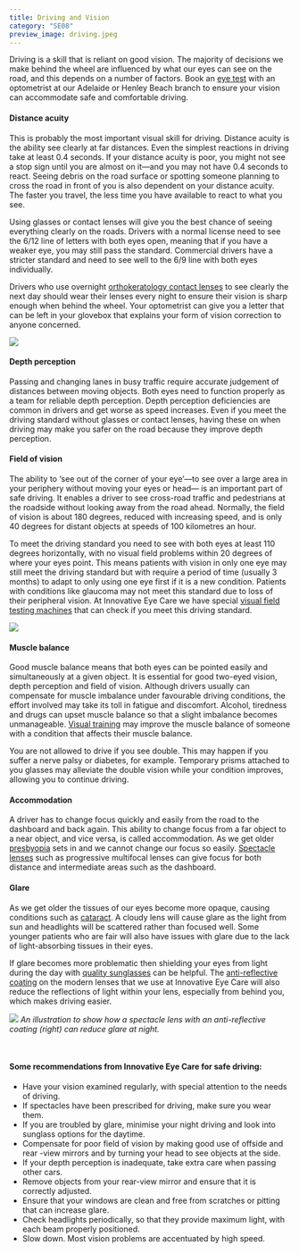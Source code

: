 ```yaml
---
title: Driving and Vision
category: "SE08"
preview_image: driving.jpeg
---
```

<div class="employee-heading">
<p>Driving is a skill that is reliant on good vision. The majority of decisions we make behind the wheel are influenced by what our eyes can see on the road, and this depends on a number of factors. Book an <a href="/what-we-do/eye-exam">eye test</a> with an optometrist at our Adelaide or Henley Beach branch to ensure your vision can accommodate safe and comfortable driving.</p>
</div> 

#### Distance acuity

This is probably the most important visual skill for driving. Distance acuity is the ability see clearly at far distances. Even the simplest reactions in driving take at least 0.4 seconds. If your distance acuity is poor, you might not see a stop sign until you are almost on it—and you may not have 0.4 seconds to react. Seeing debris on the road surface or spotting someone planning to cross the road in front of you is also dependent on your distance acuity. The faster you travel, the less time you have available to react to what you see. 

Using glasses or contact lenses will give you the best chance of seeing everything clearly on the roads. Drivers with a normal license need to see the 6/12 line of letters with both eyes open, meaning that if you have a weaker eye, you may still pass the standard. Commercial drivers have a stricter standard and need to see well to the 6/9 line with both eyes individually. 

Drivers who use overnight [orthokeratology contact lenses](/what-we-do/orthokeratology) to see clearly the next day should wear their lenses every night to ensure their vision is sharp enough when behind the wheel. Your optometrist can give you a letter that can be left in your glovebox that explains your form of vision correction to anyone concerned.

![](/uploads/driving-letter-chart.jpg)

#### Depth perception

Passing and changing lanes in busy traffic require accurate judgement of distances between moving objects. Both eyes need to function properly as a team for reliable depth perception. Depth perception deficiencies are common in drivers and get worse as speed increases. Even if you meet the driving standard without glasses or contact lenses, having these on when driving may make you safer on the road because they improve depth perception.

#### Field of vision

The ability to ‘see out of the corner of your eye’—to see over a large area in your periphery without moving your eyes or head— is an important part of safe driving. It enables a driver to see cross-road traffic and pedestrians at the roadside without looking away from the road ahead. Normally, the field of vision is about 180 degrees, reduced with increasing speed, and is only 40 degrees for distant objects at speeds of 100 kilometres an hour. 

To meet the driving standard you need to see with both eyes at least 110 degrees horizontally, with no visual field problems within 20 degrees of where your eyes point. This means patients with vision in only one eye may still meet the driving standard but with require a period of time (usually 3 months) to adapt to only using one eye first if it is a new condition. Patients with conditions like glaucoma may not meet this standard due to loss of their peripheral vision. At Innovative Eye Care we have special [visual field testing machines](/what-we-do/visual-field-testing) that can check if you meet this driving standard.

![](/uploads/driving-and-vision.jpeg)

#### Muscle balance

Good muscle balance means that both eyes can be pointed easily and simultaneously at a given object. It is essential for good two-eyed vision, depth perception and field of vision. Although drivers usually can compensate for muscle imbalance under favourable driving conditions, the effort involved may take its toll in fatigue and discomfort. Alcohol, tiredness and drugs can upset muscle balance so that a slight imbalance becomes unmanageable. [Visual training](/what-we-do/vision-training) may improve the muscle balance of someone with a condition that affects their muscle balance.

You are not allowed to drive if you see double. This may happen if you suffer a nerve palsy or diabetes, for example. Temporary prisms attached to you glasses may alleviate the double vision while your condition improves, allowing you to continue driving.

#### Accommodation

A driver has to change focus quickly and easily from the road to the dashboard and back again. This ability to change focus from a far object to a near object, and vice versa, is called accommodation. As we get older [presbyopia](/what-we-do/presbyopia) sets in and we cannot change our focus so easily. [Spectacle lenses](/what-we-do/spectacle-lenses) such as progressive multifocal lenses can give focus for both distance and intermediate areas such as the dashboard.

#### Glare

As we get older the tissues of our eyes become more opaque, causing conditions such as [cataract](/what-we-do/cataract). A cloudy lens will cause glare as the light from sun and headlights will be scattered rather than focused well. Some younger patients who are fair will also have issues with glare due to the lack of light-absorbing tissues in their eyes.

If glare becomes more problematic then shielding your eyes from light during the day with [quality sunglasses](/what-we-do/sunglasses) can be helpful. The [anti-reflective coating](/what-we-do/spectacle-lenses) on the modern lenses that we use at Innovative Eye Care will also reduce the reflections of light within your lens, especially from behind you, which makes driving easier.

![](/uploads/anti-glare-lenses.jpg)
_An illustration to show how a spectacle lens with an anti-reflective coating (right) can reduce glare at night._

<br>

#### Some recommendations from Innovative Eye Care for safe driving:

* Have your vision examined regularly, with special attention to the needs of driving.
* If spectacles have been prescribed for driving, make sure you wear them.
* If you are troubled by glare, minimise your night driving and look into sunglass options for the daytime.
* Compensate for poor field of vision by making good use of offside and rear -view mirrors and by turning your head to see objects at the side.
* If your depth perception is inadequate, take extra care when passing other cars.
* Remove objects from your rear-view mirror and ensure that it is correctly adjusted.
* Ensure that your windows are clean and free from scratches or pitting that can increase glare.
* Check headlights periodically, so that they provide maximum light, with each beam properly positioned.
* Slow down. Most vision problems are accentuated by high speed.
